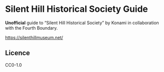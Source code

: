 # Silent Hill Historical Society Guide

**Unofficial** guide to “Silent Hill Historical Society” by Konami in collaboration with the Fourth Boundary.

https://silenthillmuseum.net/

## Licence

CC0-1.0
